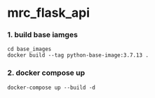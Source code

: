 # mrc_flask_api

### 1. build base iamges
    cd base_images
    docker build --tag python-base-image:3.7.13 .

### 2. docker compose up
    docker-compose up --build -d